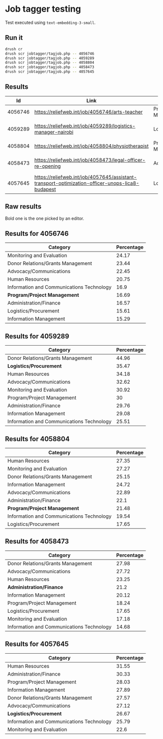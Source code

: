 # Job tagger testing

Test executed using `text-embedding-3-small`.

## Run it

```bash
drush cr
drush scr jobtagger/tagjob.php -- 4056746
drush scr jobtagger/tagjob.php -- 4059289
drush scr jobtagger/tagjob.php -- 4058804
drush scr jobtagger/tagjob.php -- 4058473
drush scr jobtagger/tagjob.php -- 4057645
```

## Results

| Id | Link | Selected category | AI category |
| - | - | - | - |
| 4056746 | https://reliefweb.int/job/4056746/arts-teacher | Program/Project Management | Monitoring and Evaluation |
| 4059289 | https://reliefweb.int/job/4059289/logistics-manager-nairobi | Logistics/Procurement | Donor Relations/Grants Management |
| 4058804 | https://reliefweb.int/job/4058804/physiotherapist | Program/Project Management |Human Resources |
| 4058473 | https://reliefweb.int/job/4058473/legal-officer-re-opening | Administration/Finance | Donor Relations/Grants Management |
| 4057645 | https://reliefweb.int/job/4057645/assistant-transport-optimization-officer-unops-lica8-budapest | Logistics/Procurement | Human Resources |

## Raw results

Bold one is the one picked by an editor.

## Results for 4056746

| Category | Percentage |
| -------- | ---------- |
| Monitoring and Evaluation | 24.17 |
| Donor Relations/Grants Management | 23.44 |
| Advocacy/Communications | 22.45 |
| Human Resources | 20.75 |
| Information and Communications Technology | 16.9 |
| **Program/Project Management** | 16.69 |
| Administration/Finance | 16.57 |
| Logistics/Procurement | 15.61 |
| Information Management | 15.29 |

## Results for 4059289

| Category | Percentage |
| -------- | ---------- |
| Donor Relations/Grants Management | 44.96 |
| **Logistics/Procurement** | 35.47 |
| Human Resources | 34.18 |
| Advocacy/Communications | 32.62 |
| Monitoring and Evaluation | 30.92 |
| Program/Project Management | 30 |
| Administration/Finance | 29.76 |
| Information Management | 29.08 |
| Information and Communications Technology | 25.51 |

## Results for 4058804

| Category | Percentage |
| -------- | ---------- |
| Human Resources | 27.35 |
| Monitoring and Evaluation | 27.27 |
| Donor Relations/Grants Management | 25.15 |
| Information Management | 24.72 |
| Advocacy/Communications | 22.89 |
| Administration/Finance | 22.1 |
| **Program/Project Management** | 21.48 |
| Information and Communications Technology | 19.54 |
| Logistics/Procurement | 17.65 |

## Results for 4058473

| Category | Percentage |
| -------- | ---------- |
| Donor Relations/Grants Management | 27.98 |
| Advocacy/Communications | 27.72 |
| Human Resources | 23.25 |
| **Administration/Finance** | 21.2 |
| Information Management | 20.12 |
| Program/Project Management | 18.24 |
| Logistics/Procurement | 17.65 |
| Monitoring and Evaluation | 17.18 |
| Information and Communications Technology | 14.68 |

## Results for 4057645

| Category | Percentage |
| -------- | ---------- |
| Human Resources | 31.55 |
| Administration/Finance | 30.33 |
| Program/Project Management | 28.03 |
| Information Management | 27.89 |
| Donor Relations/Grants Management | 27.57 |
| Advocacy/Communications | 27.12 |
| **Logistics/Procurement** | 26.67 |
| Information and Communications Technology | 25.79 |
| Monitoring and Evaluation | 22.6 |
